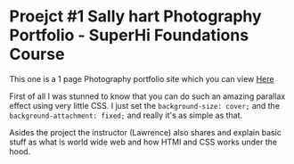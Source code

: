 # Proejct #1 Sally hart Photography Portfolio - SuperHi Foundations Course

This one is a 1 page Photography portfolio site which you can view [Here](https://sally-hart-3846.superhi.hosting/)

First of all I was stunned to know that you can do such an amazing parallax effect using very little CSS. I just set the `background-size: cover;` and the `background-attachment: fixed;` and really it's as simple as that.

Asides the project the instructor (Lawrence) also shares and explain basic stuff as what is world wide web and how HTMl and CSS works under the hood.
